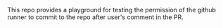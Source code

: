 This repo provides a playground for testing the permission of the github runner to commit to the repo after user's comment in the PR.
  